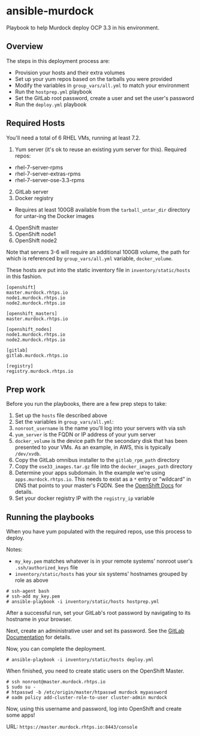 ansible-murdock
===============

Playbook to help Murdock deploy OCP 3.3 in his environment.

Overview
--------
The steps in this deployment process are:

* Provision your hosts and their extra volumes
* Set up your yum repos based on the tarballs you were provided
* Modify the variables in ```group_vars/all.yml``` to match your environment
* Run the ```hostprep.yml``` playbook
* Set the GitLab root password, create a user and set the user's password
* Run the ```deploy.yml``` playbook

Required Hosts
--------------

You'll need a total of 6 RHEL VMs, running at least 7.2.

1. Yum server (it's ok to reuse an existing yum server for this). Required repos:
  * rhel-7-server-rpms
  * rhel-7-server-extras-rpms
  * rhel-7-server-ose-3.3-rpms
2. GitLab server
3. Docker registry
  * Requires at least 100GB available from the ```tarball_untar_dir``` directory for untar-ing the Docker images
4. OpenShift master
5. OpenShift node1
6. OpenShift node2

Note that servers 3-6 will require an additional 100GB volume, the path for which is referenced by ```group_vars/all.yml``` variable, ```docker_volume```.

These hosts are put into the static inventory file in ```inventory/static/hosts``` in this fashion.

```
[openshift]
master.murdock.rhtps.io
node1.murdock.rhtps.io
node2.murdock.rhtps.io

[openshift_masters]
master.murdock.rhtps.io

[openshift_nodes]
node1.murdock.rhtps.io
node2.murdock.rhtps.io

[gitlab]
gitlab.murdock.rhtps.io

[registry]
registry.murdock.rhtps.io
```

Prep work
---------

Before you run the playbooks, there are a few prep steps to take:
1. Set up the ```hosts``` file described above
2. Set the variables in ```group_vars/all.yml```:
  1. ```nonroot_username``` is the name you'll log into your servers with via ssh
  2. ```yum_server``` is the FQDN or IP address of your yum server
  3. ```docker_volume``` is the device path for the secondary disk that has been presented to your VMs. As an example, in AWS, this is typically ```/dev/xvdb```.
3. Copy the GitLab omnibus installer to the ```gitlab_rpm_path``` directory 
4. Copy the ```ose33_images.tar.gz``` file into the ```docker_images_path``` directory
5. Determine your apps subdomain. In the example we're using ```apps.murdock.rhtps.io```. This needs to exist as a ```*``` entry or "wildcard" in DNS that points to your master's FQDN. See the [OpenShift Docs](https://docs.openshift.com/container-platform/3.3/install_config/install/prerequisites.html#wildcard-dns-prereq) for details. 
6. Set your docker registry IP with the ```registry_ip``` variable

Running the playbooks
---------------------

When you have yum populated with the required repos, use this process to deploy.

Notes:
* ```my_key.pem``` matches whatever is in your remote systems' nonroot user's ```.ssh/authorized_keys``` file
* ```inventory/static/hosts``` has your six systems' hostnames grouped by role as above

```
# ssh-agent bash
# ssh-add my_key.pem
# ansible-playbook -i inventory/static/hosts hostprep.yml 
```

After a successful run, set your GitLab's root password by navigating to its hostname in your browser.

Next, create an administrative user and set its password. See the [GitLab Documentation](https://docs.gitlab.com/ce/workflow/add-user/add-user.html) for details.

Now, you can complete the deployment.

```
# ansible-playbook -i inventory/static/hosts deploy.yml
```

When finished, you need to create static users on the OpenShift Master.

```
# ssh nonroot@master.murdock.rhtps.io
$ sudo su -
# htpasswd -b /etc/origin/master/htpasswd murdock mypassword
# oadm policy add-cluster-role-to-user cluster-admin murdock
```

Now, using this username and password, log into OpenShift and create some apps!

URL: ```https://master.murdock.rhtps.io:8443/console```